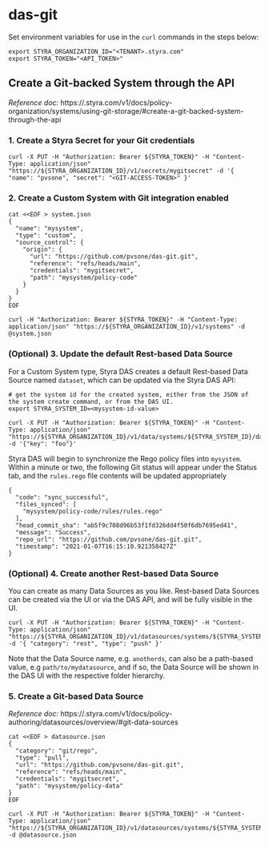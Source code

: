 # das-git

Set environment variables for use in the `curl` commands in the steps below:
```
export STYRA_ORGANIZATION_ID="<TENANT>.styra.com"
export STYRA_TOKEN="<API_TOKEN>"
```

## Create a Git-backed System through the API

_Reference doc:_ https://<TENANT>.styra.com/v1/docs/policy-organization/systems/using-git-storage/#create-a-git-backed-system-through-the-api 

### 1. Create a Styra Secret for your Git credentials
```
curl -X PUT -H "Authorization: Bearer ${STYRA_TOKEN}" -H "Content-Type: application/json" "https://${STYRA_ORGANIZATION_ID}/v1/secrets/mygitsecret" -d '{ "name": "pvsone", "secret": "<GIT-ACCESS-TOKEN>" }'
```

### 2. Create a Custom System with Git integration enabled
```
cat <<EOF > system.json
{
  "name": "mysystem",
  "type": "custom",
  "source_control": {
    "origin": {
      "url": "https://github.com/pvsone/das-git.git",
      "reference": "refs/heads/main",
      "credentials": "mygitsecret",
      "path": "mysystem/policy-code"
    }
  }
}
EOF

curl -H "Authorization: Bearer ${STYRA_TOKEN}" -H "Content-Type: application/json" "https://${STYRA_ORGANIZATION_ID}/v1/systems" -d @system.json
```

### (Optional) 3. Update the default Rest-based Data Source
For a Custom System type, Styra DAS creates a default Rest-based Data Source named `dataset`, which can be updated via the Styra DAS API:
```
# get the system id for the created system, either from the JSON of the system create command, or from the DAS UI.
export STYRA_SYSTEM_ID=<mysystem-id-value>

curl -X PUT -H "Authorization: Bearer ${STYRA_TOKEN}" -H "Content-Type: application/json" "https://${STYRA_ORGANIZATION_ID}/v1/data/systems/${STYRA_SYSTEM_ID}/dataset" -d '{"key": "foo"}'
```

Styra DAS will begin to synchronize the Rego policy files into `mysystem`.  Within a minute or two, the following Git status will appear under the Status tab, and the `rules.rego` file contents will be updated appropriately
```
{
  "code": "sync_successful",
  "files_synced": [
    "mysystem/policy-code/rules/rules.rego"
  ],
  "head_commit_sha": "ab5f9c708d96b53f1fd326dd4f50f6db7695ed41",
  "message": "Success",
  "repo_url": "https://github.com/pvsone/das-git.git",
  "timestamp": "2021-01-07T16:15:10.921358427Z"
}
```

### (Optional) 4. Create another Rest-based Data Source
You can create as many Data Sources as you like.  Rest-based Data Sources can be created via the UI or via the DAS API, and will be fully visible in the UI.
```
curl -X PUT -H "Authorization: Bearer ${STYRA_TOKEN}" -H "Content-Type: application/json" "https://${STYRA_ORGANIZATION_ID}/v1/datasources/systems/${STYRA_SYSTEM_ID}/anotherds" -d '{ "category": "rest", "type": "push" }'
```

Note that the Data Source name, e.g. `anotherds`, can also be a path-based value, e.g `path/to/mydatasource`, and if so, the Data Source will be shown in the DAS UI with the respective folder hierarchy.


### 5. Create a Git-based Data Source

_Reference doc:_ https://<TENANT>.styra.com/v1/docs/policy-authoring/datasources/overview/#git-data-sources

```
cat <<EOF > datasource.json
{
  "category": "git/rego",
  "type": "pull",
  "url": "https://github.com/pvsone/das-git.git",
  "reference": "refs/heads/main",
  "credentials": "mygitsecret",
  "path": "mysystem/policy-data"
}
EOF

curl -X PUT -H "Authorization: Bearer ${STYRA_TOKEN}" -H "Content-Type: application/json" "https://${STYRA_ORGANIZATION_ID}/v1/datasources/systems/${STYRA_SYSTEM_ID}/mygitdatasource" -d @datasource.json
```
